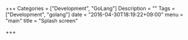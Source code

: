 +++
Categories = ["Development", "GoLang"]
Description = ""
Tags = ["Development", "golang"]
date = "2016-04-30T18:19:22+09:00"
menu = "main"
title = "Splash screen"

+++

